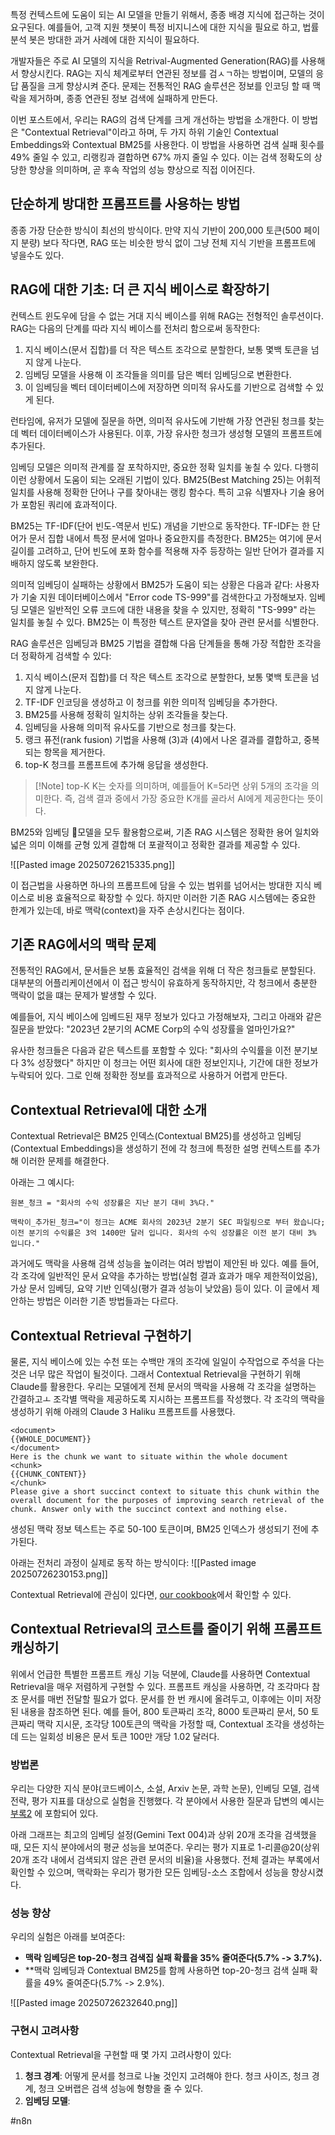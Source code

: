 특정 컨텍스트에 도움이 되는 AI 모델을 만들기 위해서, 종종 배경 지식에 접근하는 것이 요구된다. 예를들어, 고객 지원 챗봇이 특정 비지니스에 대한 지식을 필요로 하고, 법률 분석 봇은 방대한 과거 사례에 대한 지식이 필요하다.

개발자들은 주로 AI 모델의 지식을 Retrival-Augmented Generation(RAG)를 사용해서 향상시킨다. RAG는 지식 체계로부터 연관된 정보를 검ㅅㄱ하는 방법이며, 모델의 응답 품질을 크게 향상시켜 준다. 문제는 전통적인 RAG 솔루션은 정보를 인코딩 할 때 맥락을 제거하며, 종종 연관된 정보 검색에 실패하게 만든다.

이번 포스트에서, 우리는 RAG의 검색 단계를 크게 개선하는 방법을 소개한다. 이 방법은 "Contextual Retrieval"이라고 하며, 두 가지 하위 기술인 Contextual Embeddings와 Contextual BM25를 사용한다. 이 방법을 사용하면 검색 실패 횟수를 49% 줄일 수 있고, 리랭킹과 결합하면 67% 까지 줄일 수 있다. 이는 검색 정확도의 상당한 향상을 의미하며, 곧 후속 작업의 성능 향상으로 직접 이어진다.

## 단순하게 방대한 프롬프트를 사용하는 방법
종종 가장 단순한 방식이 최선의 방식이다. 만약 지식 기반이 200,000 토큰(500 페이지 분량) 보다 작다면, RAG 또는 비슷한 방식 없이 그냥 전체 지식 기반을 프롬프트에 넣을수도 있다.

## RAG에 대한 기초: 더 큰 지식 베이스로 확장하기
컨텍스트 윈도우에 담을 수 없는 거대 지식 베이스를 위해 RAG는 전형적인 솔루션이다. RAG는 다음의 단계를 따라 지식 베이스를 전처리 함으로써 동작한다:
1. 지식 베이스(문서 집합)를 더 작은 텍스트 조각으로 분할한다, 보통 몇백 토큰을 넘지 않게 나눈다.
2. 임베딩 모델을 사용해 이 조각들을 의미를 담은 벡터 임베딩으로 변환한다.
3. 이 임베딩을 벡터 데이터베이스에 저장하면 의미적 유사도를 기반으로 검색할 수 있게 된다.

런타임에, 유저가 모델에 질문을 하면, 의미적 유사도에 기반해 가장 연관된 청크를 찾는데 벡터 데이터베이스가 사용된다. 이후, 가장 유사한 청크가 생성형 모델의 프롬프트에 추가된다.

임베딩 모델은 의미적 관계를 잘 포착하지만, 중요한 정확 일치를 놓칠 수 있다. 다행히 이런 상황에서 도움이 되는 오래된 기법이 있다. BM25(Best Matching 25)는 어휘적 일치를 사용해 정확한 단어나 구를 찾아내는 랭킹 함수다. 특히 고유 식별자나 기술 용어가 포함된 쿼리에 효과적이다.

BM25는 TF-IDF(단어 빈도-역문서 빈도) 개념을 기반으로 동작한다. TF-IDF는 한 단어가 문서 집합 내에서 특정 문서에 얼마나 중요한지를 측정한다. BM25는 여기에 문서 길이를 고려하고, 단어 빈도에 포화 함수를 적용해 자주 등장하는 일반 단어가 결과를 지배하지 않도록 보완한다.

의미적 임베딩이 실패하는 상황에서 BM25가 도움이 되는 상황은 다음과 같다: 사용자가 기술 지원 데이터베이스에서 "Error code TS-999"를 검색한다고 가정해보자. 임베딩 모델은 일반적인 오류 코드에 대한 내용을 찾을 수 있지만, 정확히 "TS-999" 라는 일치를 놓칠 수 있다. BM25는 이 특정한 텍스트 문자열을 찾아 관련 문서를 식별한다.

RAG 솔루션은 임베딩과 BM25 기법을 결합해 다음 단계들을 통해 가장 적합한 조각을 더 정확하게 검색할 수 있다:
1. 지식 베이스(문저 집합)를 더 작은 텍스트 조각으로 분할한다, 보통 몇백 토큰을 넘지 않게 나눈다.
2. TF-IDF 인코딩을 생성하고 이 청크를 위한 의미적 임베딩을 추가한다.
3. BM25를 사용해 정확히 일치하는 상위 조각들을 찾는다.
4. 임베딩을 사용해 의미적 유사도를 기반으로 청크를 찾는다.
5. 랭크 퓨전(rank fusion) 기법을 사용해 (3)과 (4)에서 나온 결과를 결합하고, 중복되는 항목을 제거한다.
6. top-K 청크를 프롬프트에 추가해 응답을 생성한다.

> [!Note] top-K
> K는 숫자를 의미하며, 예를들어 K=5라면 상위 5개의 조각을 의미한다. 즉, 검색 결과 중에서 가장 중요한 K개를 골라서 AI에게 제공한다는 뜻이다.

BM25와 임베딩 모델을 모두 활용함으로써, 기존 RAG 시스템은 정확한 용어 일치와 넓은 의미 이해를 균형 있게 결합해 더 포괄적이고 정확한 결과를 제공할 수 있다.

![[Pasted image 20250726215335.png]]

이 접근법을 사용하면 하나의 프롬프트에 담을 수 있는 범위를 넘어서는 방대한 지식 베이스로 비용 효율적으로 확장할 수 있다. 하지만 이러한 기존 RAG 시스템에는 중요한 한계가 있는데, 바로 맥락(context)을 자주 손상시킨다는 점이다.

## 기존 RAG에서의 맥락 문제
전통적인 RAG에서, 문서들은 보통 효율적인 검색을 위해 더 작은 청크들로 분할된다. 대부분의 어플리케이션에서 이 접근 방식이 유효하게 동작하지만, 각 청크에서 충분한 맥락이 없을 떄는 문제가 발생할 수 있다.

예를들어, 지식 베이스에 임베드된 재무 정보가 있다고 가정해보자, 그리고 아래와 같은 질문을 받았다: "2023년 2분기의 ACME Corp의 수익 성장률을 얼마인가요?"

유사한 청크들은 다음과 같은 텍스트를 포함할 수 있다: "회사의 수익률을 이전 분기보다 3% 성장했다" 하지만 이 청크는 어떤 회사에 대한 정보인지나, 기간에 대한 정보가 누락되어 있다. 그로 인해 정확한 정보를 효과적으로 사용하거 어렵게 만든다.

## Contextual Retrieval에 대한 소개
Contextual Retrieval은 BM25 인덱스(Contextual BM25)를 생성하고 임베딩(Contextual Embeddings)을 생성하기 전에 각 청크에 특정한 설명 컨텍스트를 추가해 이러한 문제를 해결한다.

아래는 그 예시다:
```text
원본_청크 = "회사의 수익 성장률은 지난 분기 대비 3%다."

맥락이_추가된_청크="이 정크는 ACME 회사의 2023년 2분기 SEC 파일링으로 부터 왔습니다; 이전 분기의 수익률은 3억 1400만 달러 입니다. 회사의 수익 성장률은 이전 분기 대비 3% 입니다."
```

과거에도 맥락을 사용해 검색 성능을 높이려는 여러 방법이 제안된 바 있다. 예를 들어, 각 조각에 일반적인 문서 요약을 추가하는 방법(실험 결과 효과가 매우 제한적이었음), 가상 문서 임베딩, 요약 기반 인덱싱(평가 결과 성능이 낮았음) 등이 있다. 이 글에서 제안하는 방법은 이러한 기존 방법들과는 다르다.

## Contextual Retrieval 구현하기
물론, 지식 베이스에 있는 수천 또는 수백만 개의 조각에 일일이 수작업으로 주석을 다는 것은 너무 많은 작업이 될것이다. 그래서 Contextual Retrieval을 구현하기 위해 Claude를 활용한다. 우리는 모델에게 전체 문서의 맥락을 사용해 각 조각을 설명하는 간결하고ㅗ 조각별 맥락을 제공하도록 지시하는 프롬프트를 작성했다. 각 조각의 맥락을 생성하기 위해 아래의 Claude 3 Haliku 프롬프트를 사용했다.

```text
<document> 
{{WHOLE_DOCUMENT}} 
</document> 
Here is the chunk we want to situate within the whole document 
<chunk> 
{{CHUNK_CONTENT}} 
</chunk> 
Please give a short succinct context to situate this chunk within the overall document for the purposes of improving search retrieval of the chunk. Answer only with the succinct context and nothing else. 
```

생성된 맥락 정보 텍스트는 주로 50-100 토큰이며, BM25 인덱스가 생성되기 전에 추가된다. 

아래는 전처리 과정이 실제로 동작 하는 방식이다:
![[Pasted image 20250726230153.png]]

Contextual Retrieval에 관심이 있다면, [our cookbook](https://github.com/anthropics/anthropic-cookbook/tree/main/skills/contextual-embeddings)에서 확인할 수 있다.

## Contextual Retrieval의 코스트를 줄이기 위해 프롬프트 캐싱하기
위에서 언급한 특별한 프롬프트 캐싱 기능 덕분에, Claude를 사용하면 Contextual Retrieval을 매우 저렴하게 구현할 수 있다. 프롬프트 캐싱을 사용하면, 각 조각마다 참조 문서를 매번 전달할 필요가 없다. 문서를 한 번 캐시에 올려두고, 이후에는 이미 저장된 내용을 참조하면 된다. 예를 들어, 800 토큰짜리 조각, 8000 토큰짜리 문서, 50 토큰짜리 맥락 지시문, 조각당 100토큰의 맥락을 가정할 때, Contextual 조각을 생성하는 데 드는 일회성 비용은 문서 토큰 100만 개당 1.02 달러다.

### 방법론
우리는 다양한 지식 분야(코드베이스, 소설, Arxiv 논문, 과학 논문), 인베딩 모델, 검색 전략, 평가 지표를 대상으로 실험을 진행했다. 각 분야에서 사용한 질문과 답변의 예시는 [부록2](https://assets.anthropic.com/m/1632cded0a125333/original/Contextual-Retrieval-Appendix-2.pdf) 에 포함되어 있다.

아래 그래프는 최고의 임베딩 설정(Gemini Text 004)과 상위 20개 조각을 검색했을 때, 모든 지식 분야에서의 평균 성능을 보여준다. 우리는 평가 지표로 1-리콜@20(상위 20개 조각 내에서 검색되지 않은 관련 문서의 비율)을 사용했다. 전체 결과는 부록에서 확인할 수 있으며, 맥락화는 우리가 평가한 모든 임베딩-소스 조합에서 성능을 향상시켰다.

### 성능 향상
우리의 실험은 아래를 보여준다:
- **맥락 임베딩은 top-20-청크 검색집 실패 확률을 35% 줄여준다(5.7% -> 3.7%).**
- **맥락 임베딩과 Contextual BM25를 함께 사용하면 top-20-청크 검색 실패 확률을 49% 줄여준다(5.7% -> 2.9%).

![[Pasted image 20250726232640.png]]

### 구현시 고려사항
Contextual Retrieval을 구현할 때 몇 가지 고려사항이 있다:
1. **청크 경계**: 어떻게 문서를 청크로 나눌 것인지 고려해야 한다. 청크 사이즈, 청크 경계, 청크 오버랩은 검색 성능에 형향을 줄 수 있다.
2. **임베딩 모델**: 


#n8n 